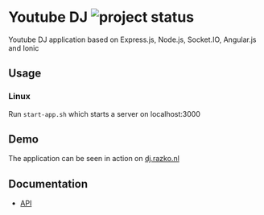 Youtube DJ ![project status](http://stillmaintained.com/Rovak/YoutubeDJ.png) 
==========

Youtube DJ application based on Express.js, Node.js, Socket.IO, Angular.js and Ionic

## Usage

### Linux

Run `start-app.sh` which starts a server on localhost:3000

## Demo

The application can be seen in action on [dj.razko.nl](http://dj.razko.nl/)

## Documentation

- [API](http://ci.razko.nl/job/DJRazko/Documentation/index.html)
